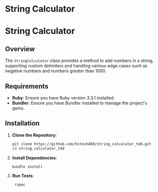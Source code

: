 # String Calculator
# String Calculator

## Overview

The `StringCalculator` class provides a method to add numbers in a string, supporting custom delimiters and handling various edge cases such as negative numbers and numbers greater than 1000.

## Requirements

- **Ruby**: Ensure you have Ruby version 3.3.1 installed.
- **Bundler**: Ensure you have Bundler installed to manage the project's gems.

## Installation

1. **Clone the Repository**:
   ```sh
   git clone https://github.com/hitesh489/string_calculator_tdd.git
   cd string_calculator_tdd
   ```
   
2. **Install Dependencies**:
   ```sh
   bundle install
   ```
3. **Run Tests**:
   ```sh
    rspec
    ```